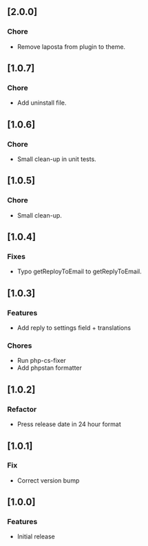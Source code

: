 ## [2.0.0]

### Chore

-   Remove laposta from plugin to theme.

## [1.0.7]

### Chore

-   Add uninstall file.

## [1.0.6]

### Chore

-   Small clean-up in unit tests.

## [1.0.5]

### Chore

-   Small clean-up.

## [1.0.4]

### Fixes

-   Typo getReployToEmail to getReplyToEmail.

## [1.0.3]

### Features

-   Add reply to settings field + translations

### Chores

-   Run php-cs-fixer
-   Add phpstan formatter

## [1.0.2]

### Refactor

-   Press release date in 24 hour format

## [1.0.1]

### Fix

-   Correct version bump

## [1.0.0]

### Features

-   Initial release
